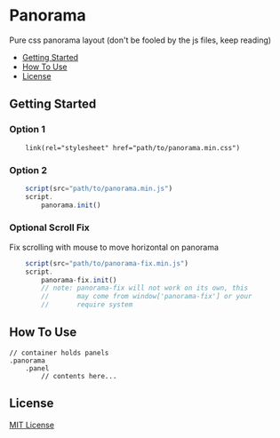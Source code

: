 # Panorama

Pure css panorama layout (don't be fooled by the js files, keep reading)

- [Getting Started](#getting-started)
- [How To Use](#how-to-use)
- [License](#license)

## Getting Started

### Option 1

```jade
    link(rel="stylesheet" href="path/to/panorama.min.css")
```

### Option 2

```js
    script(src="path/to/panorama.min.js")
    script.
        panorama.init()
```

### Optional Scroll Fix

Fix scrolling with mouse to move horizontal on panorama

```js
    script(src="path/to/panorama-fix.min.js")
    script.
        panorama-fix.init()
        // note: panorama-fix will not work on its own, this
        //       may come from window['panorama-fix'] or your
        //       require system
```

## How To Use

```jade
// container holds panels
.panorama
    .panel
        // contents here...
```

## License

[MIT License](http://gomakethings.com/mit/)

